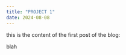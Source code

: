 ```yaml
---
title: "PROJECT 1"
date: 2024-08-08
---
```


this is the content of the first post of the blog: 

blah
